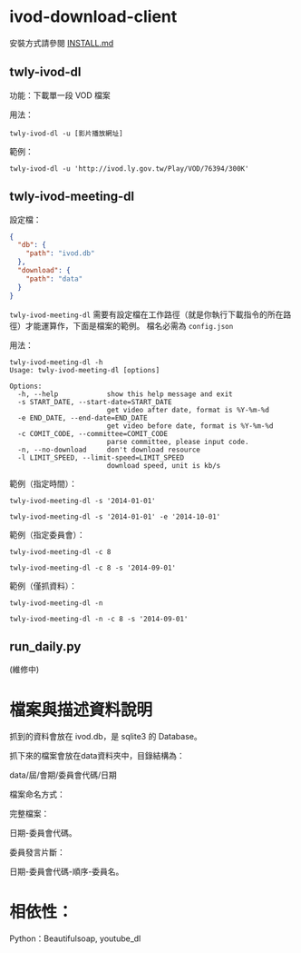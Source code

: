 # ivod-download-client

安裝方式請參閱 [INSTALL.md](INSTALL.md)

## twly-ivod-dl

功能：下載單一段 VOD 檔案

用法：

```
twly-ivod-dl -u [影片播放網址]
```

範例：

```
twly-ivod-dl -u 'http://ivod.ly.gov.tw/Play/VOD/76394/300K'
```


## twly-ivod-meeting-dl

設定檔：

```json
{
  "db": {
    "path": "ivod.db"
  },
  "download": {
    "path": "data"
  }
}
```

`twly-ivod-meeting-dl` 需要有設定檔在工作路徑（就是你執行下載指令的所在路徑）才能運算作，下面是檔案的範例。
檔名必需為 `config.json`


用法：

```
twly-ivod-meeting-dl -h
Usage: twly-ivod-meeting-dl [options]

Options:
  -h, --help            show this help message and exit
  -s START_DATE, --start-date=START_DATE
                        get video after date, format is %Y-%m-%d
  -e END_DATE, --end-date=END_DATE
                        get video before date, format is %Y-%m-%d
  -c COMIT_CODE, --committee=COMIT_CODE
                        parse committee, please input code.
  -n, --no-download     don't download resource
  -l LIMIT_SPEED, --limit-speed=LIMIT_SPEED
                        download speed, unit is kb/s
```

範例（指定時間）：

```
twly-ivod-meeting-dl -s '2014-01-01'
```

```
twly-ivod-meeting-dl -s '2014-01-01' -e '2014-10-01'
```

範例（指定委員會）：

```
twly-ivod-meeting-dl -c 8
```

```
twly-ivod-meeting-dl -c 8 -s '2014-09-01'
```

範例（僅抓資料）：

```
twly-ivod-meeting-dl -n
```

```
twly-ivod-meeting-dl -n -c 8 -s '2014-09-01'
```


## run\_daily.py

(維修中)


# 檔案與描述資料說明

抓到的資料會放在 ivod.db，是 sqlite3 的 Database。

抓下來的檔案會放在data資料夾中，目錄結構為：

data/屆/會期/委員會代碼/日期

檔案命名方式：

完整檔案：

日期-委員會代碼。

委員發言片斷：

日期-委員會代碼-順序-委員名。


相依性：
======

Python：Beautifulsoap, youtube_dl

